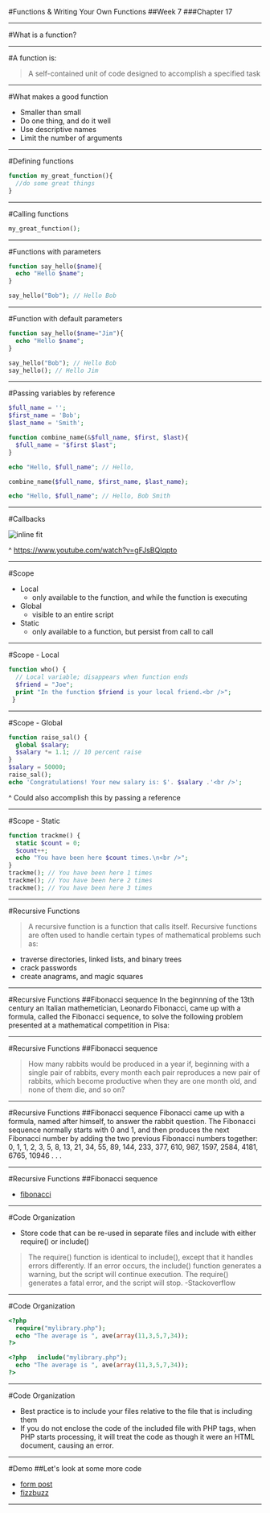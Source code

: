 #Functions & Writing Your Own Functions
##Week 7
###Chapter 17

---
#What is a function?

---
#A function is:

> A self-contained unit of code designed to accomplish a specified task

---
#What makes a good function
* Smaller than small
* Do one thing, and do it well
* Use descriptive names
* Limit the number of arguments

---
#Defining functions

```php
function my_great_function(){
  //do some great things
}
```

---
#Calling functions

```php
my_great_function();
```

---
#Functions with parameters
```php
function say_hello($name){
  echo "Hello $name";
}

say_hello("Bob"); // Hello Bob
```

---
#Function with default parameters
```php
function say_hello($name="Jim"){
  echo "Hello $name";
}

say_hello("Bob"); // Hello Bob
say_hello(); // Hello Jim
```

---
#Passing variables by reference
```php
$full_name = '';
$first_name = 'Bob';
$last_name = 'Smith';

function combine_name(&$full_name, $first, $last){
  $full_name = "$first $last";
}

echo "Hello, $full_name"; // Hello,

combine_name($full_name, $first_name, $last_name);

echo "Hello, $full_name"; // Hello, Bob Smith
```

---
#Callbacks

![inline fit](https://www.youtube.com/watch?v=gFJsBQIqpto)

^ https://www.youtube.com/watch?v=gFJsBQIqpto

---
#Scope
* Local
  * only available to the function, and while the function is executing
* Global
  * visible to an entire script
* Static
  * only available to a function, but persist from call to call

---
#Scope - Local
```php
function who() {
  // Local variable; disappears when function ends
  $friend = "Joe"; 
  print "In the function $friend is your local friend.<br />";
 }
```

---
#Scope - Global
```php
function raise_sal() {
  global $salary;
  $salary *= 1.1; // 10 percent raise
}
$salary = 50000;
raise_sal();
echo 'Congratulations! Your new salary is: $'. $salary .'<br />';
```

^ Could also accomplish this by passing a reference

---
#Scope - Static
```php
function trackme() {
  static $count = 0;
  $count++;
  echo "You have been here $count times.\n<br />";
}
trackme(); // You have been here 1 times
trackme(); // You have been here 2 times
trackme(); // You have been here 3 times
```

---
#Recursive Functions

> A recursive function is a function that calls itself. Recursive functions are often used to handle certain types of mathematical problems such as:

* traverse directories, linked lists, and binary trees
* crack passwords
* create anagrams, and magic squares

---
#Recursive Functions
##Fibonacci sequence
In the beginnning of the 13th century an Italian mathemetician, Leonardo Fibonacci, came up with a formula, called the Fibonacci sequence, to solve the following problem presented at a mathematical competition in Pisa:

---
#Recursive Functions
##Fibonacci sequence
> How many rabbits would be produced in a year if, beginning with a single pair of rabbits, every month each pair reproduces a new pair of rabbits, which become productive when they are one month old, and none of them die, and so on?

---
#Recursive Functions
##Fibonacci sequence
Fibonacci came up with a formula, named after himself, to answer the rabbit question. The Fibonacci sequence normally starts with 0 and 1, and then produces the next Fibonacci number by adding the two previous Fibonacci numbers together: 0, 1, 1, 2, 3, 5, 8, 13, 21, 34, 55, 89, 144, 233, 377, 610, 987, 1597, 2584, 4181, 6765, 10946 . . .

---
#Recursive Functions
##Fibonacci sequence
* [fibonacci](samples/fibonacci.php)

---
#Code Organization 
* Store code that can be re-used in separate files and include with either require() or include()

> The require() function is identical to include(), except that it handles errors differently. If an error occurs, the include() function generates a warning, but the script will continue execution. The require() generates a fatal error, and the script will stop. -Stackoverflow

---
#Code Organization 
```php
<?php
  require("mylibrary.php");
  echo "The average is ", ave(array(11,3,5,7,34));
?>

<?php   include("mylibrary.php");
  echo "The average is ", ave(array(11,3,5,7,34));
?>
```

---
#Code Organization 
* Best practice is to include your files relative to the file that is including them
* If you do not enclose the code of the included file with PHP tags, when PHP starts processing, it will treat the code as though it were an HTML document, causing an error.

---
#Demo
##Let's look at some more code
* [form post](samples/form_post.php)
* [fizzbuzz](samples/fizzbuzz)

---
